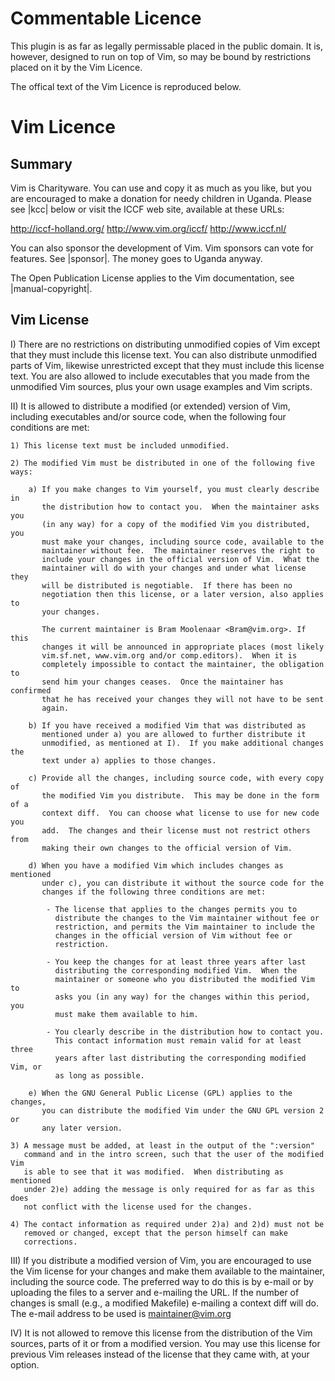 Commentable Licence
===================

This plugin is as far as legally permissable placed in the public domain. It
is, however, designed to run on top of Vim, so may be bound by restrictions
placed on it by the Vim Licence.

The offical text of the Vim Licence is reproduced below.

Vim Licence
===========

Summary
-------

Vim is Charityware.  You can use and copy it as much as you like, but you are
encouraged to make a donation for needy children in Uganda.  Please see |kcc|
below or visit the ICCF web site, available at these URLs:

http://iccf-holland.org/
http://www.vim.org/iccf/
http://www.iccf.nl/

You can also sponsor the development of Vim.  Vim sponsors can vote for
features.  See |sponsor|.  The money goes to Uganda anyway.

The Open Publication License applies to the Vim documentation, see
|manual-copyright|.


Vim License
-----------

I)  There are no restrictions on distributing unmodified copies of Vim except
    that they must include this license text.  You can also distribute
    unmodified parts of Vim, likewise unrestricted except that they must
    include this license text.  You are also allowed to include executables
    that you made from the unmodified Vim sources, plus your own usage
    examples and Vim scripts.

II) It is allowed to distribute a modified (or extended) version of Vim,
    including executables and/or source code, when the following four
    conditions are met:

    1) This license text must be included unmodified.

    2) The modified Vim must be distributed in one of the following five ways:

        a) If you make changes to Vim yourself, you must clearly describe in
           the distribution how to contact you.  When the maintainer asks you
           (in any way) for a copy of the modified Vim you distributed, you
           must make your changes, including source code, available to the
           maintainer without fee.  The maintainer reserves the right to
           include your changes in the official version of Vim.  What the
           maintainer will do with your changes and under what license they
           will be distributed is negotiable.  If there has been no
           negotiation then this license, or a later version, also applies to
           your changes.

           The current maintainer is Bram Moolenaar <Bram@vim.org>. If this
           changes it will be announced in appropriate places (most likely
           vim.sf.net, www.vim.org and/or comp.editors).  When it is
           completely impossible to contact the maintainer, the obligation to
           send him your changes ceases.  Once the maintainer has confirmed
           that he has received your changes they will not have to be sent
           again.

        b) If you have received a modified Vim that was distributed as
           mentioned under a) you are allowed to further distribute it
           unmodified, as mentioned at I).  If you make additional changes the
           text under a) applies to those changes.

        c) Provide all the changes, including source code, with every copy of
           the modified Vim you distribute.  This may be done in the form of a
           context diff.  You can choose what license to use for new code you
           add.  The changes and their license must not restrict others from
           making their own changes to the official version of Vim.

        d) When you have a modified Vim which includes changes as mentioned
           under c), you can distribute it without the source code for the
           changes if the following three conditions are met:

            - The license that applies to the changes permits you to
              distribute the changes to the Vim maintainer without fee or
              restriction, and permits the Vim maintainer to include the
              changes in the official version of Vim without fee or
              restriction.

            - You keep the changes for at least three years after last
              distributing the corresponding modified Vim.  When the
              maintainer or someone who you distributed the modified Vim to
              asks you (in any way) for the changes within this period, you
              must make them available to him.

            - You clearly describe in the distribution how to contact you.
              This contact information must remain valid for at least three
              years after last distributing the corresponding modified Vim, or
              as long as possible.

        e) When the GNU General Public License (GPL) applies to the changes,
           you can distribute the modified Vim under the GNU GPL version 2 or
           any later version.

    3) A message must be added, at least in the output of the ":version"
       command and in the intro screen, such that the user of the modified Vim
       is able to see that it was modified.  When distributing as mentioned
       under 2)e) adding the message is only required for as far as this does
       not conflict with the license used for the changes.

    4) The contact information as required under 2)a) and 2)d) must not be
       removed or changed, except that the person himself can make
       corrections.

III) If you distribute a modified version of Vim, you are encouraged to use
     the Vim license for your changes and make them available to the
     maintainer, including the source code.  The preferred way to do this is
     by e-mail or by uploading the files to a server and e-mailing the URL.
     If the number of changes is small (e.g., a modified Makefile) e-mailing a
     context diff will do.  The e-mail address to be used is
     <maintainer@vim.org>

IV)  It is not allowed to remove this license from the distribution of the Vim
     sources, parts of it or from a modified version.  You may use this
     license for previous Vim releases instead of the license that they came
     with, at your option.
